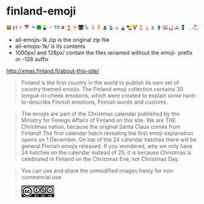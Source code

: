# finland-emoji

 ![The emoji in Slack](slack.png)

 * all-emojis-1k.zip is the original zip file
 * all-emojis-1k/ is its contents
 * 1000px/ and 128px/ contain the files renamed without the emoji- prefix or -128 suffix

http://xmas.finland.fi/about-this-site/

> Finland is the first country in the world to publish its own set of country themed emojis. The Finland emoji collection contains 30 tongue-in-cheek emotions, which were created to explain some hard-to-describe Finnish emotions, Finnish words and customs.

> The emojis are part of the Christmas calendar published by the Ministry for Foreign Affairs of Finland on this site. We are THE Christmas nation, because the original Santa Claus comes from Finland! The first calendar hatch revealing the first emoji explanation opens on 1 December. On top of the 24 calendar hatches there will be general Finnish emojis released. If you wondered, why we only have 24 hatches on the calendar instead of 25, it is because Christmas is celebrated in Finland on the Christmas Eve, not Christmas Day.

> You can use and share the unmodified images freely for non-commercial use.

> [![CC BY-NC-ND](cc-by-nc-nd.png)](https://creativecommons.org/licenses/by-nc-nd/4.0/deed.en)

